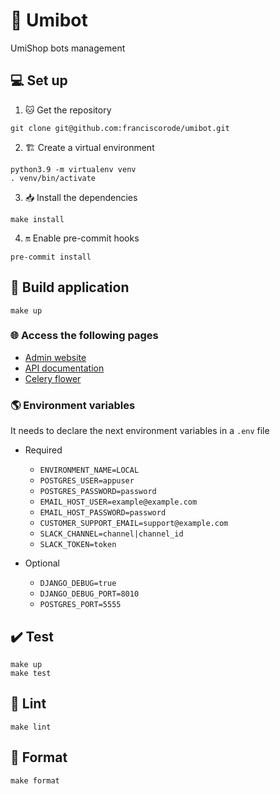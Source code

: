 # 🤖 Umibot

UmiShop bots management

## 💻 Set up

1. 🐱 Get the repository

```shell
git clone git@github.com:franciscorode/umibot.git
```

2. 🏗️ Create a virtual environment

```shell
python3.9 -m virtualenv venv
. venv/bin/activate
```

3. 📥 Install the dependencies

```shell
make install
```

4. 🔛 Enable pre-commit hooks

```shell
pre-commit install
```

## 🚀 Build application

```shell
make up
```

### 🌐 Access the following pages

- [Admin website](http://localhost:8010/admin)
- [API documentation](http://localhost:8010/swagger/)
- [Celery flower](http://localhost:5557/)

### 🌎 Environment variables

It needs to declare the next environment variables in a `.env` file

- Required

  - `ENVIRONMENT_NAME=LOCAL`
  - `POSTGRES_USER=appuser`
  - `POSTGRES_PASSWORD=password`
  - `EMAIL_HOST_USER=example@example.com`
  - `EMAIL_HOST_PASSWORD=password`
  - `CUSTOMER_SUPPORT_EMAIL=support@example.com`
  - `SLACK_CHANNEL=channel|channel_id`
  - `SLACK_TOKEN=token`

- Optional

  - `DJANGO_DEBUG=true`
  - `DJANGO_DEBUG_PORT=8010`
  - `POSTGRES_PORT=5555`

## ✔️ Test

```shell
make up
make test
```

## 🧹 Lint

```shell
make lint
```

## 🌟 Format

```shell
make format
```
